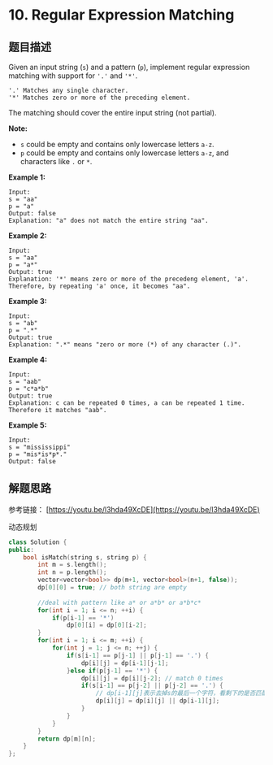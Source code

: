 # 10. Regular Expression Matching

## 题目描述

Given an input string (`s`) and a pattern (`p`), implement regular expression matching with support for `'.'` and `'*'`.

```
'.' Matches any single character.
'*' Matches zero or more of the preceding element.
```

The matching should cover the entire input string (not partial).

**Note:**

* `s` could be empty and contains only lowercase letters `a-z`.
* `p` could be empty and contains only lowercase letters `a-z`, and characters like `.` or `*`.

**Example 1:**

```
Input:
s = "aa"
p = "a"
Output: false
Explanation: "a" does not match the entire string "aa".
```

**Example 2:**

```
Input:
s = "aa"
p = "a*"
Output: true
Explanation: '*' means zero or more of the precedeng element, 'a'. Therefore, by repeating 'a' once, it becomes "aa".
```

**Example 3:**

```
Input:
s = "ab"
p = ".*"
Output: true
Explanation: ".*" means "zero or more (*) of any character (.)".
```

**Example 4:**

```
Input:
s = "aab"
p = "c*a*b"
Output: true
Explanation: c can be repeated 0 times, a can be repeated 1 time. Therefore it matches "aab".
```

**Example 5:**

```
Input:
s = "mississippi"
p = "mis*is*p*."
Output: false
```

## 解题思路

参考链接： [https://youtu.be/l3hda49XcDE](https://youtu.be/l3hda49XcDE)

动态规划

```cpp
class Solution {
public:
    bool isMatch(string s, string p) {
        int m = s.length();
        int n = p.length();
        vector<vector<bool>> dp(m+1, vector<bool>(n+1, false));
        dp[0][0] = true; // both string are empty
        
        //deal with pattern like a* or a*b* or a*b*c*
        for(int i = 1; i <= n; ++i) {
            if(p[i-1] == '*')
                dp[0][i] = dp[0][i-2];
        }
        for(int i = 1; i <= m; ++i) {
            for(int j = 1; j <= n; ++j) {
                if(s[i-1] == p[j-1] || p[j-1] == '.') {
                    dp[i][j] = dp[i-1][j-1];
                }else if(p[j-1] == '*') {
                    dp[i][j] = dp[i][j-2]; // match 0 times
                    if(s[i-1] == p[j-2] || p[j-2] == '.') {
                        // dp[i-1][j]表示去掉s的最后一个字符，看剩下的是否匹配，因为*匹配了至少一次（1~k），去掉之后就是匹配（0 ~ k-1)次。
                        dp[i][j] = dp[i][j] || dp[i-1][j];
                    }
                }
            }
        }
        return dp[m][n];
    }
};
```